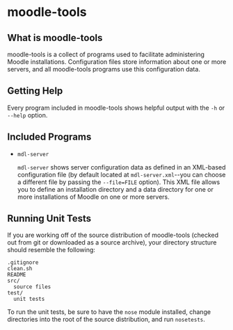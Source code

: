 moodle-tools
============

What is moodle-tools
--------------------

moodle-tools is a collect of programs used to facilitate administering Moodle
installations. Configuration files store information about one or more
servers, and all moodle-tools programs use this configuration data.

Getting Help
------------

Every program included in moodle-tools shows helpful output with the `-h` or
`--help` option.

Included Programs
-----------------

*   `mdl-server`

    `mdl-server` shows server configuration data as defined in an XML-based
    configuration file (by default located at `mdl-server.xml`--you can
    choose a different file by passing the `--file=FILE` option). This XML
    file allows you to define an installation directory and a data directory
    for one or more installations of Moodle on one or more servers.

Running Unit Tests
------------------

If you are working off of the source distribution of moodle-tools (checked
out from git or downloaded as a source archive), your directory structure
should resemble the following:

    .gitignore
    clean.sh
    README
    src/
      source files
    test/
      unit tests

To run the unit tests, be sure to have the `nose` module installed, change
directories into the root of the source distribution, and run `nosetests`.
